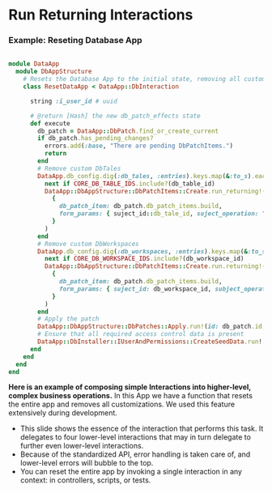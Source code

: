 # Run Returning Interactions

### Example: Reseting Database App

```ruby

module DataApp
  module DbAppStructure
    # Resets the Database App to the initial state, removing all custom DbTales and DbWorkspaces
    class ResetDataApp < DataApp::DbInteraction

      string :i_user_id # uuid

      # @return [Hash] the new db_patch_effects state
      def execute
        db_patch = DataApp::DbPatch.find_or_create_current
        if db_patch.has_pending_changes?
          errors.add(:base, "There are pending DbPatchItems.")
          return
        end
        # Remove custom DbTales
        DataApp.db_config.dig(:db_tales, :entries).keys.map(&:to_s).each do |db_table_id|
          next if CORE_DB_TABLE_IDS.include?(db_table_id)
          DataApp::DbAppStructure::DbPatchItems::Create.run_returning!(
            {
              db_patch_item: db_patch.db_patch_items.build,
              form_params: { suject_id::db_tale_id, suject_operation: "remove" }
            }
          )
        end
        # Remove custom DbWorkspaces
        DataApp.db_config.dig(:db_workspaces, :entries).keys.map(&:to_s).each do |db_workspace_id|
          next if CORE_DB_WORKSPACE_IDS.include?(db_workspace_id)
          DataApp::DbAppStructure::DbPatchItems::Create.run.returning!(
            {
              db_patch_item: db_patch.db_patch_items.build,
              form_params: { suject_id: db_workspace_id, subject_operation: "remove" }
            }
          )
        end
        # Apply the patch
        DataApp::DbAppStructure::DbPatches::Apply.run!(id: db_patch.id, i_user_id: i_user_id)
        # Ensure that all required access control data is present
        DataApp::DbInstaller::IUserAndPermissions::CreateSeedData.run!
      end
    end
  end
end
```

**Here is an example of composing simple Interactions into higher-level, complex business operations.** In this App we
have a function that resets the entire app and removes all customizations. We used this feature extensively during
development.

- This slide shows the essence of the interaction that performs this task. It delegates to four lower-level interactions
  that may in turn delegate to further even lower-level interactions.
- Because of the standardized API, error handling is taken care of, and lower-level errors will bubble to the top.
- You can reset the entire app by invoking a single interaction in any context: in controllers, scripts, or tests.
